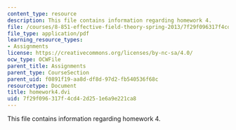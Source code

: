 ```yaml
---
content_type: resource
description: This file contains information regarding homework 4.
file: /courses/8-851-effective-field-theory-spring-2013/7f29f096317f4cd42d251e6a9e221ca8_MIT8_851S13_homework4.pdf
file_type: application/pdf
learning_resource_types:
- Assignments
license: https://creativecommons.org/licenses/by-nc-sa/4.0/
ocw_type: OCWFile
parent_title: Assignments
parent_type: CourseSection
parent_uid: f0891f19-aa8d-df8d-97d2-fb540536f68c
resourcetype: Document
title: homework4.dvi
uid: 7f29f096-317f-4cd4-2d25-1e6a9e221ca8
---
```

This file contains information regarding homework 4.